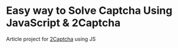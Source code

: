 # Easy way to Solve Captcha Using JavaScript & 2Captcha

Article project for [2Captcha](https://2captcha.com/) using JS

